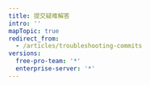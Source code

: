 ```yaml
---
title: 提交疑难解答
intro: ''
mapTopic: true
redirect_from:
  - /articles/troubleshooting-commits
versions:
  free-pro-team: '*'
  enterprise-server: '*'
---
```


